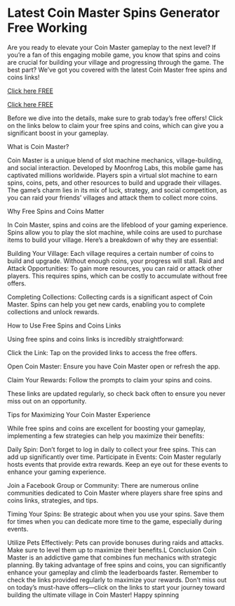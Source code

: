 #  Latest Coin Master Spins Generator Free Working

Are you ready to elevate your Coin Master gameplay to the next level? If you’re a fan of this engaging mobile game, you know that spins and coins are crucial for building your village and progressing through the game. The best part? We’ve got you covered with the latest Coin Master free spins and coins links!

[Click here FREE](https://appbitly.com/coin-master-new)

[Click here FREE](https://appbitly.com/coin-master-new)

Before we dive into the details, make sure to grab today’s free offers! Click on the links below to claim your free spins and coins, which can give you a significant boost in your gameplay.

What is Coin Master?

Coin Master is a unique blend of slot machine mechanics, village-building, and social interaction. Developed by Moonfrog Labs, this mobile game has captivated millions worldwide. Players spin a virtual slot machine to earn spins, coins, pets, and other resources to build and upgrade their villages. The game’s charm lies in its mix of luck, strategy, and social competition, as you can raid your friends’ villages and attack them to collect more coins.

Why Free Spins and Coins Matter

In Coin Master, spins and coins are the lifeblood of your gaming experience. Spins allow you to play the slot machine, while coins are used to purchase items to build your village. Here’s a breakdown of why they are essential:

Building Your Village: Each village requires a certain number of coins to build and upgrade. Without enough coins, your progress will stall.
Raid and Attack Opportunities: To gain more resources, you can raid or attack other players. This requires spins, which can be costly to accumulate without free offers.

Completing Collections: Collecting cards is a significant aspect of Coin Master. Spins can help you get new cards, enabling you to complete collections and unlock rewards.

How to Use Free Spins and Coins Links

Using free spins and coins links is incredibly straightforward:

Click the Link: Tap on the provided links to access the free offers.

Open Coin Master: Ensure you have Coin Master open or refresh the app.

Claim Your Rewards: Follow the prompts to claim your spins and coins.

These links are updated regularly, so check back often to ensure you never miss out on an opportunity.

Tips for Maximizing Your Coin Master Experience

While free spins and coins are excellent for boosting your gameplay, implementing a few strategies can help you maximize their benefits:

Daily Spin: Don’t forget to log in daily to collect your free spins. This can add up significantly over time.
Participate in Events: Coin Master regularly hosts events that provide extra rewards. Keep an eye out for these events to enhance your gaming experience.

Join a Facebook Group or Community: There are numerous online communities dedicated to Coin Master where players share free spins and coins links, strategies, and tips.

Timing Your Spins: Be strategic about when you use your spins. Save them for times when you can dedicate more time to the game, especially during events.

Utilize Pets Effectively: Pets can provide bonuses during raids and attacks. Make sure to level them up to maximize their benefits.L
Conclusion
Coin Master is an addictive game that combines fun mechanics with strategic planning. By taking advantage of free spins and coins, you can significantly enhance your gameplay and climb the leaderboards faster. Remember to check the links provided regularly to maximize your rewards. Don’t miss out on today’s must-have offers—click on the links to start your journey toward building the ultimate village in Coin Master! Happy spinning